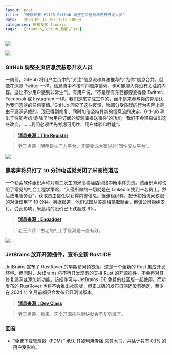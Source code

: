 ```yaml
---
layout: post
title:	"硬核观察 #1125 GitHub 调整主页信息流惹怒开发人员"
date:	2023-09-15 16:13:15 +0800 
categories:	硬核观察 linuxcn 
tags:	[linuxcn,GitHub,黑客,Rust]
---
```



![](/Asserts/Images//attachment/album/202309/15/161212l1iv2lkv3pie1ujv.jpg)


![](/Asserts/Images//attachment/album/202309/15/161223i3538l8on5ul85ou.jpg)


### GitHub 调整主页信息流惹怒开发人员


一周前，GitHub 将用户主页中的“关注”信息流和算法推荐的“为你”信息合并，就像在浏览 Twitter 一样，信息流中不按时间顺序排列，也可能混入你没有关注的内容。这让不少用户感到非常生气。有用户说，“不是所有东西都要变得像 Twitter、Facebook 或 Instagram 一样。我们是来完成工作的，而不是来参与你的算法认为我们喜欢的任何事情。”GitHub 回应了这些反馈，称部分受质疑的行为实际上是由于漏洞造成的，现已得到修复，同时加倍坚持其新的信息流的决定。GitHub 称出于性能考虑“删除了‘为用户订阅的资源库推送事件’的功能。我们不会轻易做出这些改变，……我们必须优先考虑可用性、用户体验和性能”。



> 
> **[消息来源：The Register](https://www.theregister.com/2023/09/13/github_alienates_customers_by_force/)**
> 
> 
> 



> 
> 老王点评：明明是生产力平台，非要变成大家说的“同性交友平台”。
> 
> 
> 


![](/Asserts/Images//attachment/album/202309/15/161239sw2z3qtztbqs44vu.jpg)


### 黑客声称只打了 10 分钟电话就关闭了米高梅酒店


一个勒索软件组织声称对周二发生的米高梅酒店网络中断事件负责。该组织声称使用了常见的社会工程学策略，“入侵所做的一切就是在 LinkedIn 找到一名员工，然后致电服务台”，获取员工信任以获得内部信息。据该组织称，授予初始访问权限的对话仅用了 10 分钟。另据报道，他们试图从美高梅骗取赎金，但该公司拒绝支付。受此影响，米高梅的股价已下跌超过 6%。



> 
> **[消息来源：Engadget](https://www.engadget.com/hackers-claim-it-only-took-a-10-minute-phone-call-to-shutdown-mgm-resorts-143147493.html)**
> 
> 
> 



> 
> 老王点评：古老的社工手段真是一直有效。
> 
> 
> 


![](/Asserts/Images//attachment/album/202309/15/161300nfzf2nvnfhfhh4m4.jpg)


### JetBrains 放弃开源插件，宣布全新 Rust IDE


JetBrains 宣布了 RustRover 的早期访问预览版，这是一个全新的 Rust 集成开发环境。但同时，JetBrains 将不再开发现有的支持 Rust 的开源插件，不会再对其修复漏洞或添加新功能。该插件可与 JetBrains IDE 免费的社区版一起使用。而新发布的 RustRover 也将不会推出社区版，但正式版的发布日期还没有确定，至少在 2024 年 9 月前都只会发布公开测试版本。



> 
> **[消息来源：Dev Class](https://devclass.com/2023/09/14/jetbrains-introduces-rustrover-ide-abandons-open-source-rust-plugin/)**
> 
> 
> 



> 
> 老王点评：看来，这个开源插件很快就会有复刻版了。
> 
> 
> 


### 回音


* “免费下载管理器（FDM）” [承认](https://www.freedownloadmanager.org/blog/?p=664) 其被利用传播 [恶意木马](/article-16188-1.html)，并估计只有 0.1% 的用户受影响。
